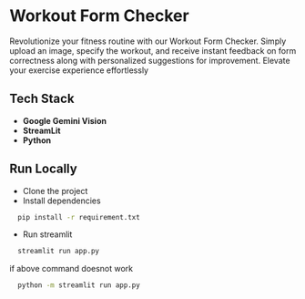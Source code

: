 
# Workout Form Checker

Revolutionize your fitness routine with our Workout Form Checker. Simply upload an image, specify the workout, and receive instant feedback on form correctness along with personalized suggestions for improvement. Elevate your exercise experience effortlessly


## Tech Stack

* **Google Gemini Vision**
* **StreamLit**
* **Python**


## Run Locally

* Clone the project
* Install dependencies
```bash
  pip install -r requirement.txt
```

* Run streamlit

```bash
  streamlit run app.py
```

if above command doesnot work

```bash
  python -m streamlit run app.py
```




